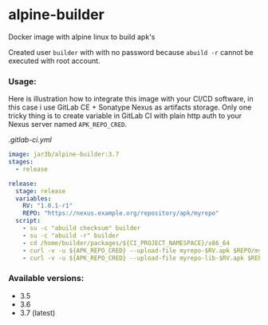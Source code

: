 # alpine-builder
Docker image with alpine linux to build apk's

Created user `builder` with with no password because `abuild -r` cannot be executed with root account.


### Usage:
Here is illustration how to integrate this image with your CI/CD software,
in this case i use GitLab CE + Sonatype Nexus as artifacts storage. Only one
tricky thing is to create variable in GitLab CI with plain http auth to your
Nexus server named `APK_REPO_CRED`.

_.gitlab-ci.yml_
```yaml
image: jar3b/alpine-builder:3.7
stages:
  - release

release:
  stage: release
  variables:
    RV: "1.0.1-r1"
    REPO: "https://nexus.example.org/repository/apk/myrepo"
  script:
    - su -c "abuild checksum" builder
    - su -c "abuild -r" builder
    - cd /home/builder/packages/${CI_PROJECT_NAMESPACE}/x86_64
    - curl -v -u ${APK_REPO_CRED} --upload-file myrepo-$RV.apk $REPO/myrepo-$RV.apk
    - curl -v -u ${APK_REPO_CRED} --upload-file myrepo-lib-$RV.apk $REPO/myrepo-lib-$RV.apk
```

### Available versions:
- 3.5
- 3.6
- 3.7 (latest)